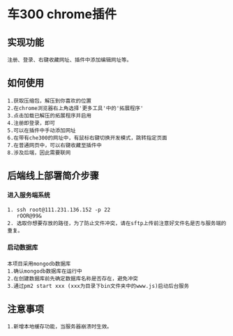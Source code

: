 # 车300 chrome插件
## 实现功能
    注册、登录、右键收藏网址、插件中添加编辑网址等。
## 如何使用
    1.获取压缩包，解压到你喜欢的位置
    2.在chrome浏览器右上角选择'更多工具'中的'拓展程序'
    3.点击加载已解压的拓展程序并启用
    4.注册即登录，即可
    5.可以在插件中手动添加网址
    6.在带有che300的网址中，有鼠标右键切换开发模式，跳转指定页面
    7.在普通网页中，可以右键收藏至插件中
    8.涉及后端，因此需要联网
## 后端线上部署简介步骤
#### 进入服务端系统
    1. ssh root@111.231.136.152 -p 22
       rOOR@99&
    2. 选取你想要存放的路径，为了防止文件冲突，请在sftp上传前注意好文件名是否与服务端的重复。
#### 启动数据库
    本项目采用mongodb数据库
    1.确认mongodb数据库在运行中
    2.在创建数据库前先确定数据库名称是否存在，避免冲突
    3.通过pm2 start xxx (xxx为目录下bin文件夹中的www.js)启动后台服务
## 注意事项
    1.新增本地缓存功能，当服务器崩溃时生效。    
